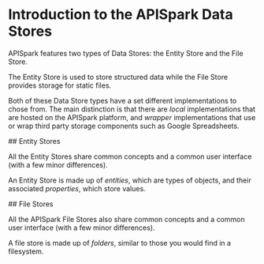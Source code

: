 # Introduction to the APISpark Data Stores

APISpark features two types of Data Stores: the Entity Store and the File Store.

The Entity Store is used to store structured data while the File Store provides storage for static files.

Both of these Data Store types have a set different implementations to chose from. The main distinction is that there are *local* implementations that are hosted on the APISpark platform, and *wrapper* implementations that use or wrap third party storage components such as Google Spreadsheets.

## Entity Stores

All the Entity Stores share common concepts and a common user interface (with a few minor differences).

An Entity Store is made up of *entities*, which are types of objects, and their associated *properties*, which store values.

## File Stores

All the APISpark File Stores also share common concepts and a common user interface (with a few minor differences).

A file store is made up of *folders*, similar to those you would find in a filesystem.

